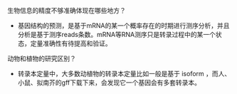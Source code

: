 生物信息的精度不够准确体现在哪些地方？
- 基因结构的预测，是基于mRNA的某一个概率存在的时期进行测序分析，并且分析是基于测序reads条数。mRNA等RNA测序只是转录过程中的某一个状态，定量准确性有待提高和验证。


动物和植物的研究区别？
- 转录本定量中，大多数动植物的转录本定量比如一般是基于 isoform ，而人、小鼠、拟南芥的gff下载下来，会发现它一个基因会有多套转录本。